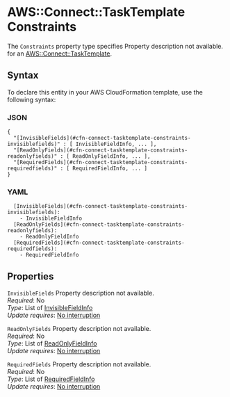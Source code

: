 # AWS::Connect::TaskTemplate Constraints<a name="aws-properties-connect-tasktemplate-constraints"></a>

<a name="aws-properties-connect-tasktemplate-constraints-description"></a>The `Constraints` property type specifies Property description not available\. for an [AWS::Connect::TaskTemplate](aws-resource-connect-tasktemplate.md)\.

## Syntax<a name="aws-properties-connect-tasktemplate-constraints-syntax"></a>

To declare this entity in your AWS CloudFormation template, use the following syntax:

### JSON<a name="aws-properties-connect-tasktemplate-constraints-syntax.json"></a>

```
{
  "[InvisibleFields](#cfn-connect-tasktemplate-constraints-invisiblefields)" : [ InvisibleFieldInfo, ... ],
  "[ReadOnlyFields](#cfn-connect-tasktemplate-constraints-readonlyfields)" : [ ReadOnlyFieldInfo, ... ],
  "[RequiredFields](#cfn-connect-tasktemplate-constraints-requiredfields)" : [ RequiredFieldInfo, ... ]
}
```

### YAML<a name="aws-properties-connect-tasktemplate-constraints-syntax.yaml"></a>

```
  [InvisibleFields](#cfn-connect-tasktemplate-constraints-invisiblefields): 
    - InvisibleFieldInfo
  [ReadOnlyFields](#cfn-connect-tasktemplate-constraints-readonlyfields): 
    - ReadOnlyFieldInfo
  [RequiredFields](#cfn-connect-tasktemplate-constraints-requiredfields): 
    - RequiredFieldInfo
```

## Properties<a name="aws-properties-connect-tasktemplate-constraints-properties"></a>

`InvisibleFields`  <a name="cfn-connect-tasktemplate-constraints-invisiblefields"></a>
Property description not available\.  
*Required*: No  
*Type*: List of [InvisibleFieldInfo](aws-properties-connect-tasktemplate-invisiblefieldinfo.md)  
*Update requires*: [No interruption](https://docs.aws.amazon.com/AWSCloudFormation/latest/UserGuide/using-cfn-updating-stacks-update-behaviors.html#update-no-interrupt)

`ReadOnlyFields`  <a name="cfn-connect-tasktemplate-constraints-readonlyfields"></a>
Property description not available\.  
*Required*: No  
*Type*: List of [ReadOnlyFieldInfo](aws-properties-connect-tasktemplate-readonlyfieldinfo.md)  
*Update requires*: [No interruption](https://docs.aws.amazon.com/AWSCloudFormation/latest/UserGuide/using-cfn-updating-stacks-update-behaviors.html#update-no-interrupt)

`RequiredFields`  <a name="cfn-connect-tasktemplate-constraints-requiredfields"></a>
Property description not available\.  
*Required*: No  
*Type*: List of [RequiredFieldInfo](aws-properties-connect-tasktemplate-requiredfieldinfo.md)  
*Update requires*: [No interruption](https://docs.aws.amazon.com/AWSCloudFormation/latest/UserGuide/using-cfn-updating-stacks-update-behaviors.html#update-no-interrupt)